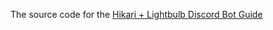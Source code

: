 The source code for the [Hikari + Lightbulb Discord Bot Guide](https://novanai.readthedocs.io/en/latest/lightbulb/)